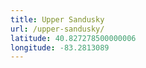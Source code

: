 ```yaml
---
title: Upper Sandusky
url: /upper-sandusky/
latitude: 40.827278500000006
longitude: -83.2813089
---
```

